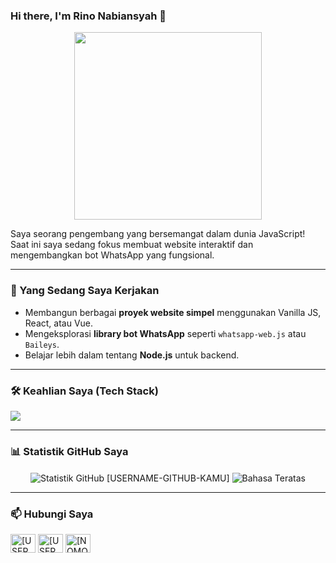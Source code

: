 ### Hi there, I'm Rino Nabiansyah 👋

<p align="center">
  <img src="https://media.giphy.com/media/v1.Y2lkPTc5MGI3NjExOWVoZHFldjRzZm5xZGR2eXFseHFvN3RzNWk2cjExNnF6NWZkNW1maCZlcD12MV9pbnRlcm5hbF9naWZfYnlfaWQmY3Q9Zw/M9gbBd9hDx804002x1/giphy.gif" width="300"/>
</p>

Saya seorang pengembang yang bersemangat dalam dunia JavaScript! Saat ini saya sedang fokus membuat website interaktif dan mengembangkan bot WhatsApp yang fungsional.

---

### 🌱 Yang Sedang Saya Kerjakan

-   Membangun berbagai **proyek website simpel** menggunakan Vanilla JS, React, atau Vue.
-   Mengeksplorasi **library bot WhatsApp** seperti `whatsapp-web.js` atau `Baileys`.
-   Belajar lebih dalam tentang **Node.js** untuk backend.

---

### 🛠️ Keahlian Saya (Tech Stack)

<p align="left">
  <a href="https://skillicons.dev">
    <img src="https://skillicons.dev/icons?i=js,html,css,nodejs,express,react,vue,git,github,vscode" />
  </a>
</p>

---

### 📊 Statistik GitHub Saya

<p align="center">
  <img align="center" src="https://github-readme-stats.vercel.app/api?username=rino237gk&show_icons=true&locale=id&theme=radical" alt="Statistik GitHub [USERNAME-GITHUB-KAMU]" />
  <img align="center" src="https://github-readme-stats.vercel.app/api/top-langs/?username=rino237gk&layout=compact&locale=id&theme=radical" alt="Bahasa Teratas" />
</p>

---

### 📫 Hubungi Saya

<p align="left">
<a href="https://instagram.com/[USERNAME-INSTAGRAM-KAMU]" target="blank"><img align="center" src="https://raw.githubusercontent.com/rahuldkjain/github-profile-readme-generator/master/src/images/icons/Social/instagram.svg" alt="[USERNAME-INSTAGRAM-KAMU]" height="30" width="40" /></a>
<a href="https://linkedin.com/in/[USERNAME-LINKEDIN-KAMU]" target="blank"><img align="center" src="https://raw.githubusercontent.com/rahuldkjain/github-profile-readme-generator/master/src/images/icons/Social/linked-in-alt.svg" alt="[USERNAME-LINKEDIN-KAMU]" height="30" width="40" /></a>
<a href="https://wa.me/[NOMOR-WHATSAPP-KAMU]" target="blank"><img align="center" src="https://raw.githubusercontent.com/rahuldkjain/github-profile-readme-generator/master/src/images/icons/Social/whatsapp.svg" alt="[NOMOR-WHATSAPP-KAMU]" height="30" width="40" /></a>
</p>
